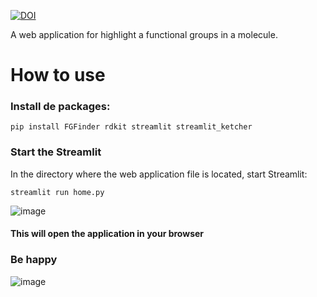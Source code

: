 [![DOI](https://zenodo.org/badge/789085396.svg)](https://zenodo.org/doi/10.5281/zenodo.10999398)

A web application for highlight a functional groups in a molecule.

# How to use
### Install de packages:
```
pip install FGFinder rdkit streamlit streamlit_ketcher
```

### Start the Streamlit
In the directory where the web application file is located, start Streamlit:
```
streamlit run home.py
```

![image](https://github.com/Borest5543/highlight_FG/assets/65141860/3f46e294-58e9-4cf7-8c12-df781219b6b9)
#### This will open the application in your browser
### Be happy
![image](https://github.com/Borest5543/highlight_FG/assets/65141860/b144ea39-a528-495e-beec-d1f330b0cbe3)
